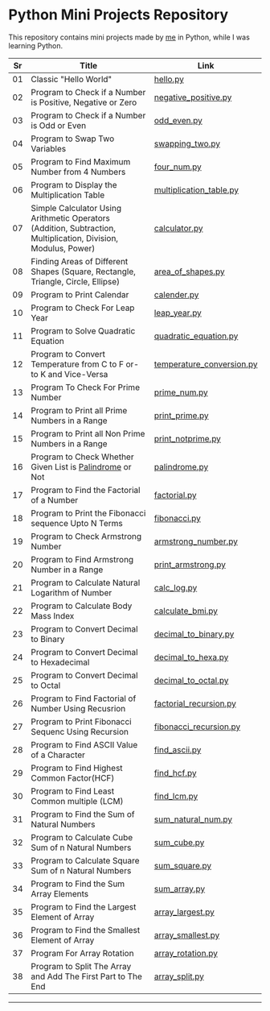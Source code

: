 # Python Mini Projects Repository

This repository contains mini projects made by [me](https://hdz-088.github.io/hdzala/) in Python, while I was learning Python.

| Sr  | Title                                                                                                             | Link                                                                                                             |
| --- | ----------------------------------------------------------------------------------------------------------------- | ---------------------------------------------------------------------------------------------------------------- |
| 01  | Classic "Hello World"                                                                                             | [hello.py](https://github.com/hdz-088/Python-Mini-Projects/blob/main/hello.py)                                   |
| 02  | Program to Check if a Number is Positive, Negative or Zero                                                        | [negative_positive.py](https://github.com/hdz-088/Python-Mini-Projects/blob/main/negative_positive.py)           |
| 03  | Program to Check if a Number is Odd or Even                                                                       | [odd_even.py](https://github.com/hdz-088/Python-Mini-Projects/blob/main/odd_even.py)                             |
| 04  | Program to Swap Two Variables                                                                                     | [swapping_two.py](https://github.com/hdz-088/Python-Mini-Projects/blob/main/swapping_two.py)                     |
| 05  | Program to Find Maximum Number from 4 Numbers                                                                     | [four_num.py](https://github.com/hdz-088/Python-Mini-Projects/blob/main/four_num.py)                             |
| 06  | Program to Display the Multiplication Table                                                                       | [multiplication_table.py](https://github.com/hdz-088/Python-Mini-Projects/blob/main/multiplication_table.py)     |
| 07  | Simple Calculator Using Arithmetic Operators (Addition, Subtraction, Multiplication, Division, Modulus, Power)    | [calculator.py](https://github.com/hdz-088/Python-Mini-Projects/blob/main/calculator.py)                         |
| 08  | Finding Areas of Different Shapes (Square, Rectangle, Triangle, Circle, Ellipse)                                  | [area_of_shapes.py](https://github.com/hdz-088/Python-Mini-Projects/blob/main/area_of_shapes.py)                 |
| 09  | Program to Print Calendar                                                                                         | [calender.py](https://github.com/hdz-088/Python-Mini-Projects/blob/main/calender.py)                             |
| 10  | Program to Check For Leap Year                                                                                    | [leap_year.py](https://github.com/hdz-088/Python-Mini-Projects/blob/main/leap_year.py)                           |
| 11  | Program to Solve Quadratic Equation                                                                               | [quadratic_equation.py](https://github.com/hdz-088/Python-Mini-Projects/blob/main/quadratic_equation.py)         |
| 12  | Program to Convert Temperature from C to F or-to K and Vice-Versa                                                 | [temperature_conversion.py](https://github.com/hdz-088/Python-Mini-Projects/blob/main/temperature_conversion.py) |
| 13  | Program To Check For Prime Number                                                                                 | [prime_num.py](https://github.com/hdz-088/Python-Mini-Projects/blob/main/prime_num.py)                           |
| 14  | Program to Print all Prime Numbers in a Range                                                                     | [print_prime.py](https://github.com/hdz-088/Python-Mini-Projects/blob/main/print_prime.py)                       |
| 15  | Program to Print all Non Prime Numbers in a Range                                                                 | [print_notprime.py](https://github.com/hdz-088/Python-Mini-Projects/blob/main/print_notprime.py)                 |
| 16  | Program to Check Whether Given List is [Palindrome](https://www.merriam-webster.com/dictionary/palindrome) or Not | [palindrome.py](https://github.com/hdz-088/Python-Mini-Projects/blob/main/palindrome.py)                         |
| 17  | Program to Find the Factorial of a Number                                                                         | [factorial.py](https://github.com/hdz-088/Python-Mini-Projects/blob/main/factorial.py)                           |
| 18  | Program to Print the Fibonacci sequence Upto N Terms                                                              | [fibonacci.py](https://github.com/hdz-088/Python-Mini-Projects/blob/main/fibonacci.py)                           |
| 19  | Program to Check Armstrong Number                                                                                 | [armstrong_number.py](https://github.com/hdz-088/Python-Mini-Projects/blob/main/armstrong_number.py)             |
| 20  | Program to Find Armstrong Number in a Range                                                                       | [print_armstrong.py](https://github.com/hdz-088/Python-Mini-Projects/blob/main/print_armstrong.py)               |
| 21  | Program to Calculate Natural Logarithm of Number                                                                  | [calc_log.py](https://github.com/hdz-088/Python-Mini-Projects/blob/main/calc_log.py)                             |
| 22  | Program to Calculate Body Mass Index                                                                              | [calculate_bmi.py](https://github.com/hdz-088/Python-Mini-Projects/blob/main/calculate_bmi.py)                   |
| 23  | Program to Convert Decimal to Binary                                                                              | [decimal_to_binary.py](https://github.com/hdz-088/Python-Mini-Projects/blob/main/decimal_to_binary.py)           |
| 24  | Program to Convert Decimal to Hexadecimal                                                                         | [decimal_to_hexa.py](https://github.com/hdz-088/Python-Mini-Projects/blob/main/decimal_to_hexa.py)               |
| 25  | Program to Convert Decimal to Octal                                                                               | [decimal_to_octal.py](https://github.com/hdz-088/Python-Mini-Projects/blob/main/decimal_to_octal.py)             |
| 26  | Program to Find Factorial of Number Using Recusrion                                                               | [factorial_recursion.py](https://github.com/hdz-088/Python-Mini-Projects/blob/main/factorial_recursion.py)       |
| 27  | Program to Print Fibonacci Sequenc Using Recursion                                                                | [fibonacci_recursion.py](https://github.com/hdz-088/Python-Mini-Projects/blob/main/fibonacci_recursion.py)       |
| 28  | Program to Find ASCII Value of a Character                                                                        | [find_ascii.py](https://github.com/hdz-088/Python-Mini-Projects/blob/main/find_ascii.py)                         |
| 29  | Program to Find Highest Common Factor(HCF)                                                                        | [find_hcf.py](https://github.com/hdz-088/Python-Mini-Projects/blob/main/find_hcf.py)                             |
| 30  | Program to Find Least Common multiple (LCM)                                                                       | [find_lcm.py](https://github.com/hdz-088/Python-Mini-Projects/blob/main/find_lcm.py)                             |
| 31  | Program to Find the Sum of Natural Numbers                                                                        | [sum_natural_num.py](https://github.com/hdz-088/Python-Mini-Projects/blob/main/sum_natural_num.py)               |
| 32  | Program to Calculate Cube Sum of n Natural Numbers                                                                | [sum_cube.py](https://github.com/hdz-088/Python-Mini-Projects/blob/main/sum_cube.py)                             |
| 33  | Program to Calculate Square Sum of n Natural Numbers                                                              | [sum_square.py](https://github.com/hdz-088/Python-Mini-Projects/blob/main/sum_square.py)                         |
| 34  | Program to Find the Sum Array Elements                                                                            | [sum_array.py](https://github.com/hdz-088/Python-Mini-Projects/blob/main/sum_array.py)                           |
| 35  | Program to Find the Largest Element of Array                                                                      | [array_largest.py](https://github.com/hdz-088/Python-Mini-Projects/blob/main/array_largest.py)                   |
| 36  | Program to Find the Smallest Element of Array                                                                     | [array_smallest.py](https://github.com/hdz-088/Python-Mini-Projects/blob/main/array_smallest.py)                 |
| 37  | Program For Array Rotation                                                                                        | [array_rotation.py](https://github.com/hdz-088/Python-Mini-Projects/blob/main/array_rotation.py)                 |
| 38  | Program to Split The Array and Add The First Part to The End                                                      | [array_split.py](https://github.com/hdz-088/Python-Mini-Projects/blob/main/array_split.py)                       |

---